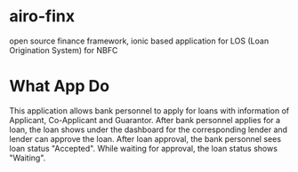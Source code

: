 # airo-finx
open source finance framework, ionic based application for LOS (Loan Origination System) for NBFC </br>
# What App Do
This application allows bank personnel  to apply for loans with information of Applicant, Co-Applicant and Guarantor. After bank personnel applies for a loan, the loan shows under the dashboard for the corresponding lender and lender can approve the loan. After loan approval, the bank personnel sees loan status "Accepted". While waiting for approval, the loan status shows "Waiting".

